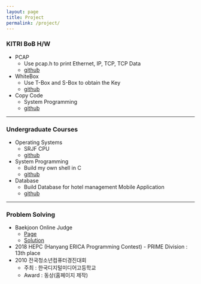```yaml
---
layout: page
title: Project
permalink: /project/
---
```



### KITRI BoB H/W
  * PCAP
    * Use pcap.h to print Ethernet, IP, TCP, TCP Data
    * [github](https://github.com/parkyechan/bob-pcap)
  * WhiteBox
    * Use T-Box and S-Box to obtain the Key
    * [github](https://github.com/parkyechan/bob-whiteboximplementaion)
  * Copy Code
    * System Programming
    * [github]()

---


### Undergraduate Courses
  * Operating Systems
    * SRJF CPU
    * [github](https://github.com/parkyechan/2019_Spring_OperatingSystem)
  * System Programming
    * Build my own shell in C
    * [github](https://github.com/parkyechan/2019_Spring_SystemProgramming)
  * Database
    * Build Database for hotel management Mobile Application
    * [github](https://github.com/parkyechan/DB_Project)


---


### Problem Solving

  * Baekjoon Online Judge
    * [Page](https://www.acmicpc.net/user/keepyourweaponaimed)
    * [Solution](https://github.com/parkyechan/algo)
  * 2018 HEPC (Hanyang ERICA Programming Contest) - PRIME Division : 13th place
  * 2010 전국청소년컴퓨터경진대회
    * 주최 : 한국디지털미디어고등학교
    * Award : 동상(홈페이지 제작)
